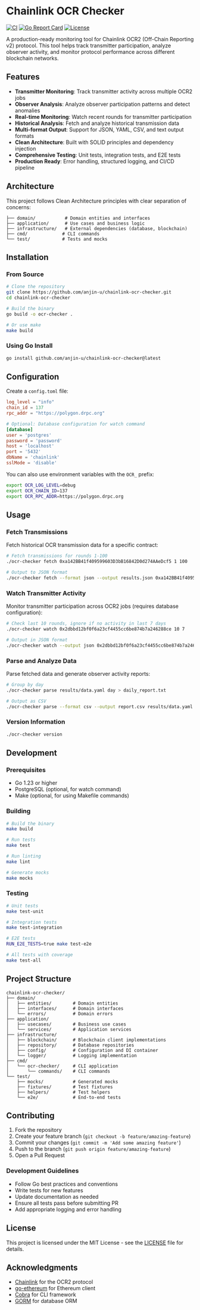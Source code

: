 # Chainlink OCR Checker

[![CI](https://github.com/anjin-u/chainlink-ocr-checker/actions/workflows/ci.yml/badge.svg)](https://github.com/anjin-u/chainlink-ocr-checker/actions/workflows/ci.yml)
[![Go Report Card](https://goreportcard.com/badge/github.com/anjin-u/chainlink-ocr-checker)](https://goreportcard.com/report/github.com/anjin-u/chainlink-ocr-checker)
[![License](https://img.shields.io/badge/license-MIT-blue.svg)](LICENSE)

A production-ready monitoring tool for Chainlink OCR2 (Off-Chain Reporting v2) protocol. This tool helps track transmitter participation, analyze observer activity, and monitor protocol performance across different blockchain networks.

## Features

- **Transmitter Monitoring**: Track transmitter activity across multiple OCR2 jobs
- **Observer Analysis**: Analyze observer participation patterns and detect anomalies
- **Real-time Monitoring**: Watch recent rounds for transmitter participation
- **Historical Analysis**: Fetch and analyze historical transmission data
- **Multi-format Output**: Support for JSON, YAML, CSV, and text output formats
- **Clean Architecture**: Built with SOLID principles and dependency injection
- **Comprehensive Testing**: Unit tests, integration tests, and E2E tests
- **Production Ready**: Error handling, structured logging, and CI/CD pipeline

## Architecture

This project follows Clean Architecture principles with clear separation of concerns:

```
├── domain/           # Domain entities and interfaces
├── application/      # Use cases and business logic
├── infrastructure/   # External dependencies (database, blockchain)
├── cmd/             # CLI commands
└── test/            # Tests and mocks
```

## Installation

### From Source

```bash
# Clone the repository
git clone https://github.com/anjin-u/chainlink-ocr-checker.git
cd chainlink-ocr-checker

# Build the binary
go build -o ocr-checker .

# Or use make
make build
```

### Using Go Install

```bash
go install github.com/anjin-u/chainlink-ocr-checker@latest
```

## Configuration

Create a `config.toml` file:

```toml
log_level = "info"
chain_id = 137
rpc_addr = "https://polygon.drpc.org"

# Optional: Database configuration for watch command
[database]
user = 'postgres'
password = 'password'
host = 'localhost'
port = '5432'
dbName = 'chainlink'
sslMode = 'disable'
```

You can also use environment variables with the `OCR_` prefix:

```bash
export OCR_LOG_LEVEL=debug
export OCR_CHAIN_ID=137
export OCR_RPC_ADDR=https://polygon.drpc.org
```

## Usage

### Fetch Transmissions

Fetch historical OCR transmission data for a specific contract:

```bash
# Fetch transmissions for rounds 1-100
./ocr-checker fetch 0xa142BB41f409599603D3bB16842D0d274AAeDcf5 1 100

# Output to JSON format
./ocr-checker fetch --format json --output results.json 0xa142BB41f409599603D3bB16842D0d274AAeDcf5 1 100
```

### Watch Transmitter Activity

Monitor transmitter participation across OCR2 jobs (requires database configuration):

```bash
# Check last 10 rounds, ignore if no activity in last 7 days
./ocr-checker watch 0x2dbbd12bf0f6a23cf4455cc6be874b7a246288ce 10 7

# Output in JSON format
./ocr-checker watch --output json 0x2dbbd12bf0f6a23cf4455cc6be874b7a246288ce 10
```

### Parse and Analyze Data

Parse fetched data and generate observer activity reports:

```bash
# Group by day
./ocr-checker parse results/data.yaml day > daily_report.txt

# Output as CSV
./ocr-checker parse --format csv --output report.csv results/data.yaml month
```

### Version Information

```bash
./ocr-checker version
```

## Development

### Prerequisites

- Go 1.23 or higher
- PostgreSQL (optional, for watch command)
- Make (optional, for using Makefile commands)

### Building

```bash
# Build the binary
make build

# Run tests
make test

# Run linting
make lint

# Generate mocks
make mocks
```

### Testing

```bash
# Unit tests
make test-unit

# Integration tests
make test-integration

# E2E tests
RUN_E2E_TESTS=true make test-e2e

# All tests with coverage
make test-all
```

## Project Structure

```
chainlink-ocr-checker/
├── domain/
│   ├── entities/        # Domain entities
│   ├── interfaces/      # Domain interfaces
│   └── errors/          # Domain errors
├── application/
│   ├── usecases/        # Business use cases
│   └── services/        # Application services
├── infrastructure/
│   ├── blockchain/      # Blockchain client implementations
│   ├── repository/      # Database repositories
│   ├── config/          # Configuration and DI container
│   └── logger/          # Logging implementation
├── cmd/
│   └── ocr-checker/     # CLI application
│       └── commands/    # CLI commands
└── test/
    ├── mocks/           # Generated mocks
    ├── fixtures/        # Test fixtures
    ├── helpers/         # Test helpers
    └── e2e/             # End-to-end tests
```

## Contributing

1. Fork the repository
2. Create your feature branch (`git checkout -b feature/amazing-feature`)
3. Commit your changes (`git commit -m 'Add some amazing feature'`)
4. Push to the branch (`git push origin feature/amazing-feature`)
5. Open a Pull Request

### Development Guidelines

- Follow Go best practices and conventions
- Write tests for new features
- Update documentation as needed
- Ensure all tests pass before submitting PR
- Add appropriate logging and error handling

## License

This project is licensed under the MIT License - see the [LICENSE](LICENSE) file for details.

## Acknowledgments

- [Chainlink](https://chain.link/) for the OCR2 protocol
- [go-ethereum](https://github.com/ethereum/go-ethereum) for Ethereum client
- [Cobra](https://github.com/spf13/cobra) for CLI framework
- [GORM](https://gorm.io/) for database ORM